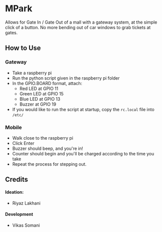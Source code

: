# MPark
Allows for Gate In / Gate Out of a mall with a gateway system, at the simple click of a button. No more bending out of car windows to grab tickets at gates.

## How to Use

### Gateway
- Take a raspberry pi
- Run the python script given in the raspberry pi folder
- In the GPIO.BOARD format, attach:
  - Red LED at GPIO 11
  - Green LED at GPIO 15
  - Blue LED at GPIO 13
  - Buzzer at GPIO 19
- If you would like to run the script at startup, copy the ```rc.local``` file into ```/etc/```
  
 ### Mobile
 - Walk close to the raspberry pi
 - Click Enter
 - Buzzer should beep, and you're in!
 - Counter should begin and you'll be charged according to the time you take
 - Repeat the process for stepping out.
 
## Credits
#### Ideation:
- Riyaz Lakhani
#### Development
- Vikas Somani
  
  
